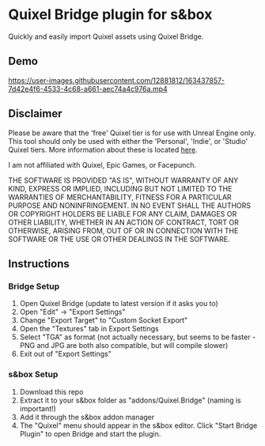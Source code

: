 # Quixel Bridge plugin for s&box

Quickly and easily import Quixel assets using Quixel Bridge.

## Demo

https://user-images.githubusercontent.com/12881812/163437857-7d42e4f6-4533-4c68-a661-aec74a4c976a.mp4

## Disclaimer

Please be aware that the 'free' Quixel tier is for use with Unreal Engine only. 
This tool should only be used with either the 'Personal', 'Indie', or 'Studio' Quixel tiers. 
More information about these is located [here](https://quixel.com/pricing).

I am not affiliated with Quixel, Epic Games, or Facepunch.

THE SOFTWARE IS PROVIDED "AS IS", WITHOUT WARRANTY OF ANY KIND, EXPRESS OR
IMPLIED, INCLUDING BUT NOT LIMITED TO THE WARRANTIES OF MERCHANTABILITY,
FITNESS FOR A PARTICULAR PURPOSE AND NONINFRINGEMENT. IN NO EVENT SHALL THE
AUTHORS OR COPYRIGHT HOLDERS BE LIABLE FOR ANY CLAIM, DAMAGES OR OTHER
LIABILITY, WHETHER IN AN ACTION OF CONTRACT, TORT OR OTHERWISE, ARISING FROM,
OUT OF OR IN CONNECTION WITH THE SOFTWARE OR THE USE OR OTHER DEALINGS IN THE
SOFTWARE.

## Instructions

### Bridge Setup

1. Open Quixel Bridge (update to latest version if it asks you to)
2. Open "Edit" -> "Export Settings"
3. Change "Export Target" to "Custom Socket Export"
4. Open the "Textures" tab in Export Settings
5. Select "TGA" as format (not actually necessary, but seems to be faster - PNG and JPG are both also compatible, but will
compile slower)
6. Exit out of "Export Settings"

### s&box Setup

1. Download this repo
2. Extract it to your s&box folder as "addons/Quixel.Bridge" (naming is important!)
3. Add it through the s&box addon manager
4. The "Quixel" menu should appear in the s&box editor. Click "Start Bridge Plugin" to open Bridge and start the plugin.

